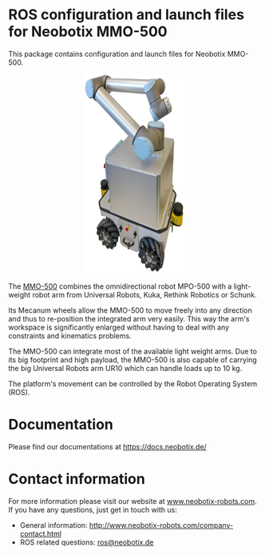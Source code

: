 # ROS configuration and launch files for Neobotix MMO-500

This package contains configuration and launch files for Neobotix MMO-500.


<p align="center">
  <img src="mmo500.jpg" width="200" height="400">
</p>


The [MMO-500](https://www.neobotix-robots.com/mobile-manipulator-mmo-500.html) combines the omnidirectional robot MPO-500 with a light-weight robot arm from Universal Robots, Kuka, Rethink Robotics or Schunk.

Its Mecanum wheels allow the MMO-500 to move freely into any direction and thus to re-position the integrated arm very easily. This way the arm's workspace is significantly enlarged without having to deal with any constraints and kinematics problems.

The MMO-500 can integrate most of the available light weight arms. Due to its big footprint and high payload, the MMO-500 is also capable of carrying the big Universal Robots arm UR10 which can handle loads up to 10 kg.

The platform's movement can be controlled by the Robot Operating System (ROS).

# Documentation

Please find our documentations at https://docs.neobotix.de/

# Contact information

For more information please visit our website at www.neobotix-robots.com. 
If you have any questions, just get in touch with us:
* General information: http://www.neobotix-robots.com/company-contact.html
* ROS related questions: ros@neobotix.de


